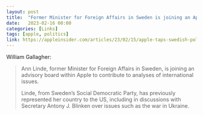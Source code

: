 ```yaml
---
layout: post
title:  "Former Minister for Foreign Affairs in Sweden is joining an Apple advisory board"
date:   2023-02-16 00:00
categories: [Links]
tags: [apple, politics]
link: https://appleinsider.com/articles/23/02/15/apple-taps-swedish-politician-to-advise-on-global-trends/
---
```


William Gallagher:

>Ann Linde, former Minister for Foreign Affairs in Sweden, is joining an advisory board within Apple to contribute to analyses of international issues.
>
>Linde, from Sweden’s Social Democratic Party, has previously represented her country to the US, including in discussions with Secretary Antony J. Blinken over issues such as the war in Ukraine.
